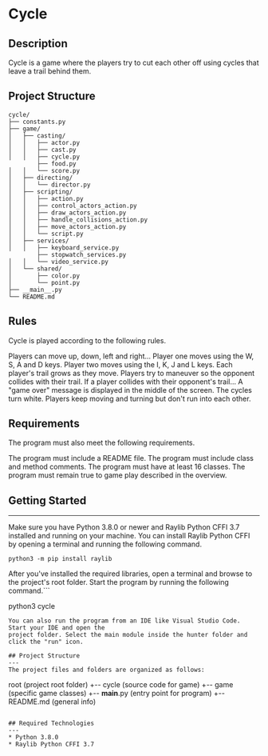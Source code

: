 # Cycle 

## Description

Cycle is a game where the players try to cut each other off using cycles that leave a trail behind them.

## Project Structure
```
cycle/
├── constants.py
├── game/
│   ├── casting/
│   │   ├── actor.py
│   │   ├── cast.py
│   │   ├── cycle.py
        ├── food.py
│   │   └── score.py
│   ├── directing/
│   │   └── director.py
│   ├── scripting/
│   │   ├── action.py
│   │   ├── control_actors_action.py
│   │   ├── draw_actors_action.py
│   │   ├── handle_collisions_action.py
│   │   ├── move_actors_action.py
│   │   └── script.py
│   ├── services/
│   │   ├── keyboard_service.py
        ├── stopwatch_services.py
│   │   └── video_service.py
│   └── shared/
│       ├── color.py
│       └── point.py
├── __main__.py
└── README.md
```

## Rules
Cycle is played according to the following rules.

Players can move up, down, left and right...
Player one moves using the W, S, A and D keys.
Player two moves using the I, K, J and L keys.
Each player's trail grows as they move.
Players try to maneuver so the opponent collides with their trail.
If a player collides with their opponent's trail...
A "game over" message is displayed in the middle of the screen.
The cycles turn white.
Players keep moving and turning but don't run into each other.

## Requirements
The program must also meet the following requirements.

The program must include a README file.
The program must include class and method comments.
The program must have at least 16 classes.
The program must remain true to game play described in the overview.

## Getting Started
---
Make sure you have Python 3.8.0 or newer and Raylib Python CFFI 3.7 installed and running on your machine. You can install Raylib Python CFFI by opening a terminal and running the following command.
```
python3 -m pip install raylib
```
After you've installed the required libraries, open a terminal and browse to the project's root folder. Start the program by running the following command.```

python3 cycle
```
You can also run the program from an IDE like Visual Studio Code. Start your IDE and open the 
project folder. Select the main module inside the hunter folder and click the "run" icon.

## Project Structure
---
The project files and folders are organized as follows:
```
root                    (project root folder)
+-- cycle               (source code for game)
  +-- game              (specific game classes)
  +-- __main__.py       (entry point for program)
+-- README.md           (general info)
```

## Required Technologies
---
* Python 3.8.0
* Raylib Python CFFI 3.7


